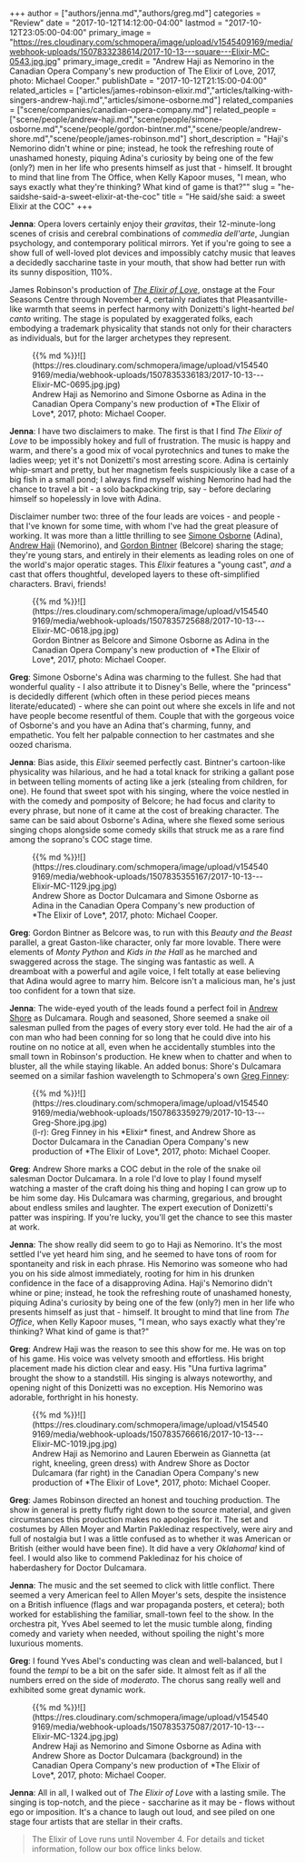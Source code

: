+++
author = ["authors/jenna.md","authors/greg.md"]
categories = "Review"
date = "2017-10-12T14:12:00-04:00"
lastmod = "2017-10-12T23:05:00-04:00"
primary_image = "https://res.cloudinary.com/schmopera/image/upload/v1545409169/media/webhook-uploads/1507833238614/2017-10-13---square---Elixir-MC-0543.jpg.jpg"
primary_image_credit = "Andrew Haji as Nemorino in the Canadian Opera Company's new production of The Elixir of Love, 2017, photo: Michael Cooper."
publishDate = "2017-10-12T21:15:00-04:00"
related_articles = ["articles/james-robinson-elixir.md","articles/talking-with-singers-andrew-haji.md","articles/simone-osborne.md"]
related_companies = ["scene/companies/canadian-opera-company.md"]
related_people = ["scene/people/andrew-haji.md","scene/people/simone-osborne.md","scene/people/gordon-bintner.md","scene/people/andrew-shore.md","scene/people/james-robinson.md"]
short_description = "Haji&#039;s Nemorino didn&#039;t whine or pine; instead, he took the refreshing route of unashamed honesty, piquing Adina&#039;s curiosity by being one of the few (only?) men in her life who presents himself as just that - himself. It brought to mind that line from The Office, when Kelly Kapoor muses, &quot;I mean, who says exactly what they&#039;re thinking? What kind of game is that?&quot;"
slug = "he-saidshe-said-a-sweet-elixir-at-the-coc"
title = "He said/she said: a sweet Elixir at the COC"
+++

**Jenna**: Opera lovers certainly enjoy their *gravitas*, their 12-minute-long scenes of crisis and cerebral combinations of *commedia dell'arte*, Jungian psychology, and contemporary political mirrors. Yet if you're going to see a show full of well-loved plot devices and impossibly catchy music that leaves a decidedly saccharine taste in your mouth, that show had better run with its sunny disposition, 110%.

James Robinson's production of [*The Elixir of Love*](http://coc.ca/PerformancesAndTickets/1718Season/ElixirofLove.aspx), onstage at the Four Seasons Centre through November 4, certainly radiates that Pleasantville-like warmth that seems in perfect harmony with Donizetti's light-hearted *bel canto* writing. The stage is populated by exaggerated folks, each embodying a trademark physicality that stands not only for their characters as individuals, but for the larger archetypes they represent.

<figure data-type="image">{{% md %}}![](https://res.cloudinary.com/schmopera/image/upload/v1545409169/media/webhook-uploads/1507835336183/2017-10-13---Elixir-MC-0695.jpg.jpg)
<figcaption>Andrew Haji as Nemorino and Simone Osborne as Adina in the Canadian Opera Company's new production of *The Elixir of Love*, 2017, photo: Michael Cooper.</figcaption>
</figure>

**Jenna**: I have two disclaimers to make. The first is that I find *The Elixir of Love* to be impossibly hokey and full of frustration. The music is happy and warm, and there's a good mix of vocal pyrotechnics and tunes to make the ladies weep; yet it's not Donizetti's most arresting score. Adina is certainly whip-smart and pretty, but her magnetism feels suspiciously like a case of a big fish in a small pond; I always find myself wishing Nemorino had had the chance to travel a bit - a solo backpacking trip, say - before declaring himself so hopelessly in love with Adina.

Disclaimer number two: three of the four leads are voices - and people - that I've known for some time, with whom I've had the great pleasure of working. It was more than a little thrilling to see [Simone Osborne](/simone-osborne/) (Adina), [Andrew Haji](/talking-with-singers-andrew-haji/) (Nemorino), and [Gordon Bintner](/scene/people/gordon-bintner/) (Belcore) sharing the stage; they're young stars, and entirely in their elements as leading roles on one of the world's major operatic stages. This *Elixir* features a "young cast", *and* a cast that offers thoughtful, developed layers to these oft-simplified characters. Bravi, friends!

<figure data-type="image">{{% md %}}![](https://res.cloudinary.com/schmopera/image/upload/v1545409169/media/webhook-uploads/1507835725688/2017-10-13---Elixir-MC-0618.jpg.jpg)<figcaption>Gordon Bintner as Belcore and Simone Osborne as Adina in the Canadian Opera Company's new production of *The Elixir of Love*, 2017, photo: Michael Cooper.</figcaption>
</figure>

**Greg**: Simone Osborne's Adina was charming to the fullest. She had that wonderful quality - I also attribute it to Disney's Belle, where the "princess" is decidedly different (which often in these period pieces means literate/educated) - where she can point out where she excels in life and not have people become resentful of them. Couple that with the gorgeous voice of Osborne's and you have an Adina that's charming, funny, and empathetic. You felt her palpable connection to her castmates and she oozed charisma.

**Jenna**: Bias aside, this *Elixir* seemed perfectly cast. Bintner's cartoon-like physicality was hilarious, and he had a total knack for striking a gallant pose in between telling moments of acting like a jerk (stealing from children, for one). He found that sweet spot with his singing, where the voice nestled in with the comedy and pomposity of Belcore; he had focus and clarity to every phrase, but none of it came at the cost of breaking character. The same can be said about Osborne's Adina, where she flexed some serious singing chops alongside some comedy skills that struck me as a rare find among the soprano's COC stage time.

<figure data-type="image">{{% md %}}![](https://res.cloudinary.com/schmopera/image/upload/v1545409169/media/webhook-uploads/1507835355167/2017-10-13---Elixir-MC-1129.jpg.jpg)
<figcaption>Andrew Shore as Doctor Dulcamara and Simone Osborne as Adina in the Canadian Opera Company's new production of *The Elixir of Love*, 2017, photo: Michael Cooper.</figcaption>
</figure>

**Greg**: Gordon Bintner as Belcore was, to run with this *Beauty and the Beast* parallel, a great Gaston-like character, only far more lovable. There were elements of *Monty Python* and *Kids in the Hall* as he marched and swaggered across the stage. The singing was fantastic as well. A dreamboat with a powerful and agile voice, I felt totally at ease believing that Adina would agree to marry him. Belcore isn't a malicious man, he's just too confident for a town that size.

**Jenna**: The wide-eyed youth of the leads found a perfect foil in [Andrew Shore](/scene/people/andrew-shore/) as Dulcamara. Rough and seasoned, Shore seemed a snake oil salesman pulled from the pages of every story ever told. He had the air of a con man who had been conning for so long that he could dive into his routine on no notice at all, even when he accidentally stumbles into the small town in Robinson's production. He knew when to chatter and when to bluster, all the while staying likable. An added bonus: Shore's Dulcamara seemed on a similar fashion wavelength to Schmopera's own [Greg Finney](/authors/greg/):

<figure data-type="image">{{% md %}}![](https://res.cloudinary.com/schmopera/image/upload/v1545409169/media/webhook-uploads/1507863359279/2017-10-13---Greg-Shore.jpg.jpg)<figcaption>(l-r): Greg Finney in his *Elixir* finest, and Andrew Shore as Doctor Dulcamara in the Canadian Opera Company's new production of *The Elixir of Love*, 2017, photo: Michael Cooper.</figcaption>
</figure>

**Greg**: Andrew Shore marks a COC debut in the role of the snake oil salesman Doctor Dulcamara. In a role I'd love to play I found myself watching a master of the craft doing his thing and hoping I can grow up to be him some day. His Dulcamara was charming, gregarious, and brought about endless smiles and laughter. The expert execution of Donizetti's patter was inspiring. If you're lucky, you'll get the chance to see this master at work.

**Jenna**: The show really did seem to go to Haji as Nemorino. It's the most settled I've yet heard him sing, and he seemed to have tons of room for spontaneity and risk in each phrase. His Nemorino was someone who had you on his side almost immediately, rooting for him in his drunken confidence in the face of a disapproving Adina. Haji's Nemorino didn't whine or pine; instead, he took the refreshing route of unashamed honesty, piquing Adina's curiosity by being one of the few (only?) men in her life who presents himself as just that - himself. It brought to mind that line from *The Office*, when Kelly Kapoor muses, "I mean, who says exactly what they're thinking? What kind of game is that?"

**Greg**: Andrew Haji was the reason to see this show for me. He was on top of his game. His voice was velvety smooth and effortless. His bright placement made his diction clear and easy. His "Una furtiva lagrima" brought the show to a standstill. His singing is always noteworthy, and opening night of this Donizetti was no exception. His Nemorino was adorable, forthright in his honesty.

<figure data-type="image">{{% md %}}![](https://res.cloudinary.com/schmopera/image/upload/v1545409169/media/webhook-uploads/1507835766616/2017-10-13---Elixir-MC-1019.jpg.jpg)<figcaption>Andrew Haji as Nemorino and Lauren Eberwein as Giannetta (at right, kneeling, green dress) with Andrew Shore as Doctor Dulcamara (far right) in the Canadian Opera Company's new production of *The Elixir of Love*, 2017, photo: Michael Cooper.</figcaption>
</figure>

**Greg**: James Robinson directed an honest and touching production. The show in general is pretty fluffy right down to the source material, and given circumstances this production makes no apologies for it. The set and costumes by Allen Moyer and Martin Pakledinaz respectively, were airy and full of nostalgia but I was a little confused as to whether it was American or British (either would have been fine). It did have a very *Oklahoma!* kind of feel. I would also like to commend Pakledinaz for his choice of haberdashery for Doctor Dulcamara. 

**Jenna**: The music and the set seemed to click with little conflict. There seemed a very American feel to Allen Moyer's sets, despite the insistence on a British influence (flags and war propaganda posters, et cetera); both worked for establishing the familiar, small-town feel to the show. In the orchestra pit, Yves Abel seemed to let the music tumble along, finding comedy and variety when needed, without spoiling the night's more luxurious moments.

**Greg**: I found Yves Abel's conducting was clean and well-balanced, but I found the *tempi* to be a bit on the safer side. It almost felt as if all the numbers erred on the side of *moderato*. The chorus sang really well and exhibited some great dynamic work.

<figure data-type="image">{{% md %}}![](https://res.cloudinary.com/schmopera/image/upload/v1545409169/media/webhook-uploads/1507835375087/2017-10-13---Elixir-MC-1324.jpg.jpg)
<figcaption>Andrew Haji as Nemorino and Simone Osborne as Adina with Andrew Shore as Doctor Dulcamara (background) in the Canadian Opera Company's new production of *The Elixir of Love*, 2017, photo: Michael Cooper.</figcaption>
</figure>

**Jenna**: All in all, I walked out of *The Elixir of Love* with a lasting smile. The singing is top-notch, and the piece - saccharine as it may be - flows without ego or imposition. It's a chance to laugh out loud, and see piled on one stage four artists that are stellar in their crafts.

>The Elixir of Love runs until November 4. For details and ticket information, follow our box office links below.
